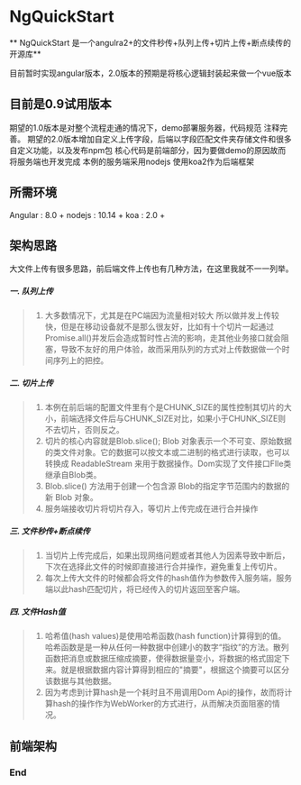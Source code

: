 # NgQuickStart

** NgQuickStart  是一个angulra2+的文件秒传+队列上传+切片上传+断点续传的开源库**

目前暂时实现angular版本，2.0版本的预期是将核心逻辑封装起来做一个vue版本


## 目前是0.9试用版本

期望的1.0版本是对整个流程走通的情况下，demo部署服务器，代码规范 注释完善。
期望的2.0版本增加自定义上传字段，后端以字段匹配文件夹存储文件和很多自定义功能，以及发布npm包
核心代码是前端部分，因为要做demo的原因故而将服务端也开发完成
本例的服务端采用nodejs 使用koa2作为后端框架

## 所需环境

Angular : 8.0 + 
nodejs : 10.14 +
koa : 2.0 +

## 架构思路
大文件上传有很多思路，前后端文件上传也有几种方法，在这里我就不一一列举。
 ##### 一. 队列上传
>1. 大多数情况下，尤其是在PC端因为流量相对较大 所以做并发上传较快，但是在移动设备就不是那么很友好，比如有十个切片一起通过Promise.all()并发后会造成暂时性占流的影响，走其他业务接口就会阻塞，导致不友好的用户体验，故而采用队列的方式对上传数据做一个时间序列上的把控。 

 ##### 二. 切片上传
 >1. 本例在前后端的配置文件里有个是CHUNK_SIZE的属性控制其切片的大小，前端选择文件后与CHUNK_SIZE对比，如果小于CHUNK_SIZE则不去切片，否则反之。
 >2. 切片的核心内容就是Blob.slice(); Blob 对象表示一个不可变、原始数据的类文件对象。它的数据可以按文本或二进制的格式进行读取，也可以转换成 ReadableStream 来用于数据操作。Dom实现了文件接口FIle类继承自Blob类。
 >3. Blob.slice() 方法用于创建一个包含源 Blob的指定字节范围内的数据的新 Blob 对象。
 >4. 服务端接收切片将切片存入，等切片上传完成在进行合并操作

  ##### 三. 文件秒传+断点续传
>1. 当切片上传完成后，如果出现网络问题或者其他人为因素导致中断后，下次在选择此文件的时候即直接进行合并操作，避免重复上传切片。
>2. 每次上传大文件的时候都会将文件的hash值作为参数传入服务端，服务端以此hash匹配切片，将已经传入的切片返回至客户端。

 ##### 四. 文件Hash值
>1. 哈希值(hash values)是使用哈希函数(hash function)计算得到的值。哈希函数是是一种从任何一种数据中创建小的数字“指纹”的方法。散列函数把消息或数据压缩成摘要，使得数据量变小，将数据的格式固定下来。就是根据数据内容计算得到相应的"摘要"，根据这个摘要可以区分该数据与其他数据。
>2. 因为考虑到计算hash是一个耗时且不用调用Dom Api的操作，故而将计算hash的操作作为WebWorker的方式进行，从而解决页面阻塞的情况。

## 前端架构

### End
